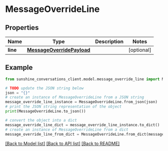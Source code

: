 # MessageOverrideLine


## Properties

Name | Type | Description | Notes
------------ | ------------- | ------------- | -------------
**line** | [**MessageOverridePayload**](MessageOverridePayload.md) |  | [optional] 

## Example

```python
from sunshine_conversations_client.model.message_override_line import MessageOverrideLine

# TODO update the JSON string below
json = "{}"
# create an instance of MessageOverrideLine from a JSON string
message_override_line_instance = MessageOverrideLine.from_json(json)
# print the JSON string representation of the object
print(MessageOverrideLine.to_json())

# convert the object into a dict
message_override_line_dict = message_override_line_instance.to_dict()
# create an instance of MessageOverrideLine from a dict
message_override_line_from_dict = MessageOverrideLine.from_dict(message_override_line_dict)
```
[[Back to Model list]](../README.md#documentation-for-models) [[Back to API list]](../README.md#documentation-for-api-endpoints) [[Back to README]](../README.md)


